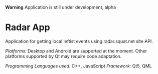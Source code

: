 **Warning** Application is still under development, alpha

# Radar App

Application for getting local leftist events using radar.squat.net site API.

*Platforms:* Desktop and Android are supported at the moment. Other platforms
supported by Qt may require code adaptation.

*Programming Languages used:* C++, JavaScript
*Framework:* Qt5, QML
